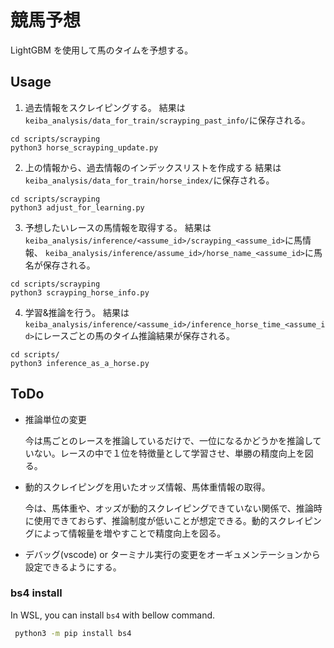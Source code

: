 # 競馬予想

LightGBM を使用して馬のタイムを予想する。

## Usage

1. 過去情報をスクレイピングする。
   結果は`keiba_analysis/data_for_train/scrayping_past_info/`に保存される。

```
cd scripts/scrayping
python3 horse_scrayping_update.py
```

2. 上の情報から、過去情報のインデックスリストを作成する
   結果は`keiba_analysis/data_for_train/horse_index/`に保存される。

```
cd scripts/scrayping
python3 adjust_for_learning.py
```

3. 予想したいレースの馬情報を取得する。
   結果は`keiba_analysis/inference/<assume_id>/scrayping_<assume_id>`に馬情報、
   `keiba_analysis/inference/assume_id>/horse_name_<assume_id>`に馬名が保存される。

```
cd scripts/scrayping
python3 scrayping_horse_info.py
```

4. 学習&推論を行う。
   結果は`keiba_analysis/inference/<assume_id>/inference_horse_time_<assume_id>`にレースごとの馬のタイム推論結果が保存される。

```
cd scripts/
python3 inference_as_a_horse.py
```

## ToDo

- 推論単位の変更

  今は馬ごとのレースを推論しているだけで、一位になるかどうかを推論していない。レースの中で１位を特徴量として学習させ、単勝の精度向上を図る。

- 動的スクレイピングを用いたオッズ情報、馬体重情報の取得。

  今は、馬体重や、オッズが動的スクレイピングできていない関係で、推論時に使用できておらず、推論制度が低いことが想定できる。動的スクレイピングによって情報量を増やすことで精度向上を図る。

- デバッグ(vscode) or ターミナル実行の変更をオーギュメンテーションから設定できるようにする。


### bs4 install
In WSL, you can install `bs4` with bellow command.
```bash
 python3 -m pip install bs4
```